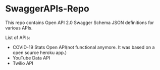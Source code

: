 # SwaggerAPIs-Repo

This repo contains Open API 2.0 Swagger Schema JSON definitions for various APIs.

List of APIs:

- COVID-19 Stats Open API(not functional anymore. It was based on a open source heroku app.)
- YouTube Data API
- Twilio API